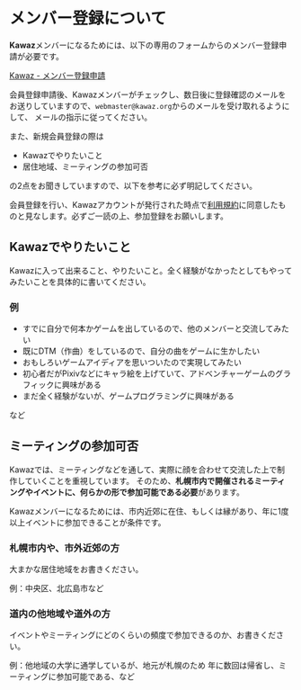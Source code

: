# メンバー登録について

**Kawaz**メンバーになるためには、以下の専用のフォームからのメンバー登録申請が必要です。

[Kawaz - メンバー登録申請](/registration/register/)


会員登録申請後、Kawazメンバーがチェックし、数日後に登録確認のメールをお送りしていますので、`webmaster@kawaz.org`からのメールを受け取れるようにして、
メールの指示に従ってください。


また、新規会員登録の際は

- Kawazでやりたいこと
- 居住地域、ミーティングの参加可否

の2点をお聞きしていますので、以下を参考に必ず明記してください。


会員登録を行い、Kawazアカウントが発行された時点で[利用規約](/rules/)に同意したものと見なします。必ずご一読の上、参加登録をお願いします。


## Kawazでやりたいこと

Kawazに入って出来ること、やりたいこと。全く経験がなかったとしてもやってみたいことを具体的に書いてください。 

### 例

- すでに自分で何本かゲームを出しているので、他のメンバーと交流してみたい
- 既にDTM（作曲）をしているので、自分の曲をゲームに生かしたい
- おもしろいゲームアイディアを思いついたので実現してみたい
- 初心者だがPixivなどにキャラ絵を上げていて、アドベンチャーゲームのグラフィックに興味がある
- まだ全く経験がないが、ゲームプログラミングに興味がある

など


## ミーティングの参加可否

Kawazでは、ミーティングなどを通して、実際に顔を合わせて交流した上で制作していくことを重視しています。 
そのため、**札幌市内で開催されるミーティングやイベントに、何らかの形で参加可能である必要**があります。 

Kawazメンバーになるためには、市内近郊に在住、もしくは縁があり、年に1度以上イベントに参加できることが条件です。

### 札幌市内や、市外近郊の方 

大まかな居住地域をお書きください。

例：中央区、北広島市など

### 道内の他地域や道外の方 
 
イベントやミーティングにどのくらいの頻度で参加できるのか、お書きください。 

例：他地域の大学に通学しているが、地元が札幌のため 年に数回は帰省し、ミーティングに参加可能である、など




